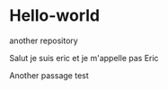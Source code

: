 # Hello-world
another repository

Salut je suis eric et je m'appelle pas Eric

Another passage test
